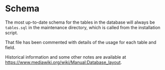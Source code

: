 # Schema

The most up-to-date schema for the tables in the database
will always be `tables.sql` in the maintenance directory,
which is called from the installation script.

That file has been commented with details of the usage for
each table and field.

Historical information and some other notes are available at
<https://www.mediawiki.org/wiki/Manual:Database_layout>.
